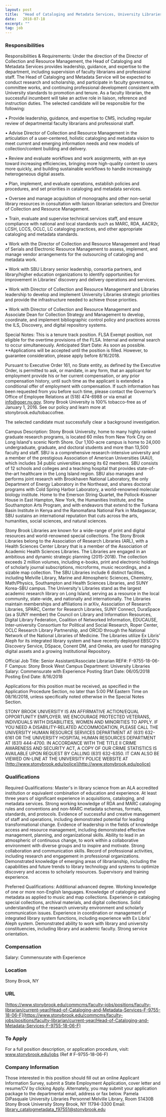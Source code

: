 ```yaml
---
layout: post
title:  "Head of Cataloging and Metadata Services, University Libraries - Stony Brook University"
date:   2018-07-18
excerpt: ""
tag: job
---
```




### Responsibilities   

Responsibilities & Requirements:
Under the direction of the Director of Collection and Resource Management, the Head of Cataloging and Metadata Services provides leadership, guidance, and expertise to the department, including supervision of faculty librarians and professional staff. The Head of Cataloging and Metadata Service will be expected to conduct research and scholarship, and participate in faculty governance, committee works, and continuing professional development consistent with University standards to promotion and tenure. As a faculty librarian, the successful incumbent will take an active role in liaison, reference and instruction duties. The selected candidate will be responsible for the following:


•         Provide leadership, guidance, and expertise to CMS, including regular review of departmental faculty librarians and professional staff.

•         Advise Director of Collection and Resource Management in the articulation of a user-centered, holistic cataloging and metadata vision to meet current and emerging information needs and new models of collection/content building and delivery.

•         Review and evaluate workflows and work assignments, with an eye toward increasing efficiencies, bringing more high-quality content to users more quickly, and building sustainable workflows to handle increasingly heterogeneous digital assets.

•         Plan, implement, and evaluate operations, establish policies and procedures, and set priorities in cataloging and metadata services.

•         Oversee and manage acquisition of monographs and other non-serial library resources in consultation with liaison librarian selectors and Director of Collection and Resource Management.

•         Train, evaluate and supervise technical services staff, and ensure compliance with national and local standards such as MARC, RDA, AACR2r, LCSH, LCCS, OCLC, LC cataloging practices, and other appropriate cataloging and metadata standards.

•         Work with the Director of Collection and Resource Management and Head of Serials and Electronic Resource Management to assess, implement, and manage vendor arrangements for the outsourcing of cataloging and metadata work.

•         Work with SBU Library senior leadership, consortia partners, and library/higher education organizations to identify opportunities for improvement in Libraries' discovery and delivery operations and services.

•         Work with Director of Collection and Resource Management and Libraries leadership to develop and implement University Libraries strategic priorities and provide the infrastructure needed to achieve those priorities.

•         Work with Director of Collection and Resource Management and Associate Dean for Collection Strategy and Management to develop, coordinate, and implement bibliographic control policy and practices across the ILS, Discovery, and digital repository systems.

Special Notes:
This is a tenure track position.  FLSA Exempt position, not eligible for the overtime provisions of the FLSA.  Internal and external search to occur simultaneously.  Anticipated Start Date: As soon as possible.  **Applications will be accepted until the position is filled.  However, to guarantee consideration, please apply before 8/16/2018.

Pursuant to Executive Order 161, no State entity, as defined by the Executive Order, is permitted to ask, or mandate, in any form, that an applicant for employment provide his or her current compensation, or any prior compensation history, until such time as the applicant is extended a conditional offer of employment with compensation.  If such information has been requested from you before such time, please contact the Governor’s Office of Employee Relations at (518) 474-6988 or via email at info@goer.ny.gov.
Stony Brook University is 100% tobacco-free as of January 1, 2016. See our policy and learn more at stonybrook.edu/tobaccofree. 

The selected candidate must successfully clear a background investigation.

Campus Description:
Stony Brook University, home to many highly ranked graduate research programs, is located 60 miles from New York City on Long Island's scenic North Shore.  Our 1,100-acre campus is home to 24,000 undergraduate, graduate, and doctoral students and more than 13,500 faculty and staff. SBU is a comprehensive research-intensive university and a member of the prestigious Association of American Universities (AAU), which includes 34 public universities among its 62 members.  SBU consists of 12 schools and colleges and a teaching hospital that provides state-of-the-art healthcare in the Long Island region. SBU also manages and performs joint research with Brookhaven National Laboratory, the only Department of Energy Laboratory in the Northeast, and shares doctoral programs with Cold Spring Harbor Laboratory, a world-renowned molecular biology institute.  Home to the Emerson String Quartet, the Pollock-Krasner House in East Hampton, New York, the Humanities Institute, and the Southampton Arts Program, and with endeavors that extend to the Turkana Basin Institute in Kenya and the Ranomafana National Park in Madagascar, SBU sustains an international reputation that cuts across the arts, humanities, social sciences, and natural sciences. 

Stony Brook Libraries are known for a wide-range of print and digital resources and world-renowned special collections. The Stony Brook Libraries belong to the Association of Research Libraries (ARL), with a Health Sciences Center Library that is a member of the Association of Academic Health Sciences Libraries. The Libraries are engaged in an ambitious and dynamic strategic planning (2015-2018). The collection exceeds 2 million volumes, including e-books, print and electronic holdings of scholarly journal subscriptions, microforms, music recordings, and a sizable map collection. The SBU Libraries include 6 distinct facilities, including Melville Library, Marine and Atmospheric Sciences, Chemistry, Math/Physics, Southampton and Health Sciences Libraries, and SUNY Korea-SBU campus. The University's Libraries stand as the largest academic research library on Long Island, serving as a resource in the local community, state-wide, and nationally and internationally. The Libraries maintain memberships and affiliations in arXiv, Association of Research Libraries, SPARC, Center for Research Libraries, SUNY Connect, DuraSpace (as a SUNY member) the Council on Library and Information Resources, Digital Library Federation, Coalition of Networked Information, EDUCAUSE, Inter-university Consortium for Political and Social Research, Roper Center, OCLC Research Library Partnership, and ORCID through the National Network of the National Libraries of Medicine. The Libraries utilize Ex Libris' Aleph for its integrated library system and have recently deployed EBSCO's Discovery Service, DSpace, Conent DM, and Omeka, are used for managing digital assets and a growing Institutional Repository.

Official Job Title:        Senior Assistant/Associate Librarian
REF#:        F-9755-18-06-F
Campus:        Stony Brook West Campus
Department:        University Libraries
Salary:        Commensurate with Experience
Posting Start Date:        06/05/2018
Posting End Date:        8/16/2018

Applications for this position must be received, as specified in the Application Procedure Section, no later than 5:00 PM Eastern Time on 08/16/2018, unless specifically noted otherwise in the Special Notes Section.

STONY BROOK UNIVERSITY IS AN AFFIRMATIVE ACTION/EQUAL OPPORTUNITY EMPLOYER. WE ENCOURAGE PROTECTED VETERANS, INDIVIDUALS WITH DISABILITIES, WOMEN AND MINORITIES TO APPLY. IF YOU NEED A DISABILITY-RELATED ACCOMMODATION, PLEASE CALL THE UNIVERSITY HUMAN RESOURCE SERVICES DEPARTMENT AT (631) 632-6161 OR THE UNIVERSITY HOSPITAL HUMAN RESOURCES DEPARTMENT AT (631) 444-4700. IN ACCORDANCE WITH THE TITLE II CRIME AWARENESS AND SECURITY ACT, A COPY OF OUR CRIME STATISTICS IS AVAILABLE UPON REQUEST BY CALLING (631) 632-6350. IT CAN ALSO BE VIEWED ON-LINE AT THE UNIVERSITY POLICE WEBSITE AT [http://www.stonybrook.edu/police](http://www.stonybrook.edu/police)




### Qualifications   

Required Qualifications:
Master's in library science from an ALA accredited institution or equivalent combination of education and experience.  At least three years of significant experience in acquisitions, cataloging, and metadata services.  Strong working knowledge of RDA and MARC cataloging rules and conventions and non-MARC metadata schemas, formats, standards, and protocols.  Evidence of successful and creative management of staff and operations, including demonstrated potential for leading transformational change.  Evidence of leadership in the fields of knowledge access and resource management, including demonstrated effective management, planning, and organizational skills.  Ability to lead in an atmospheric of continuous change, to work within a collaborative environment with diverse groups and to inspire and motivate.  Strong collaboration and communication skills.  Record of professional activities, including research and engagement in professional organizations.  Demonstrated knowledge of emerging areas of librarianship, including the capabilities and future trends to library technology and systems to optimize discovery and access to scholarly resources.  Supervisory and training experience.

Preferred Qualifications:
Additional advanced degree. Working knowledge of one or more non-English languages. Knowledge of cataloging and metadata as applied to music and map collections. Experience in cataloging special collections, archival materials, and digital collections. Solid understanding of the research university environment and scholarly communication issues. Experience in coordination or management of integrated library system functions, including experience with Ex Libris' Aleph system. Demonstrated ability to work with library and university constituencies, including library and academic faculty. Strong service orientation.



### Compensation   

Salary: Commensurate with Experience


### Location   

Stony Brook, NY


### URL   

[https://www.stonybrook.edu/commcms/faculty-jobs/positions/faculty-librarian/current-year/Head-of-Cataloging-and-Metadata-Services-F-9755-18-06-F](https://www.stonybrook.edu/commcms/faculty-jobs/positions/faculty-librarian/current-year/Head-of-Cataloging-and-Metadata-Services-F-9755-18-06-F)

### To Apply   

For a full position description, or application procedure, visit: www.stonybrook.edu/jobs (Ref # F-9755-18-06-F)



### Company Information   

Those interested in this position should fill out an online Applicant Information Survey, submit a State Employment Application, cover letter and resume/CV by clicking Apply.  Alternately, you may submit your application package to the departmental email, address or fax below.
Pamela DiPasquale
University Libraries Personnel
Melville Library, Room S1430B
Stony Brook University
Stony Brook, NY 11794-3300
Email: library_catalogmetadata_f97551@stonybrook.edu





